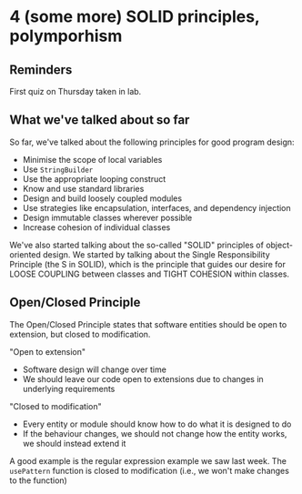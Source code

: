 # 4 (some more) SOLID principles, polymporhism 

## Reminders

First quiz on Thursday taken in lab.

## What we've talked about so far

So far, we've talked about the following principles for good program design:

* Minimise the scope of local variables
* Use `StringBuilder`
* Use the appropriate looping construct
* Know and use standard libraries
* Design and build loosely coupled modules
* Use strategies like encapsulation, interfaces, and dependency injection 
* Design immutable classes wherever possible
* Increase cohesion of individual classes

We've also started talking about the so-called "SOLID" principles of object-oriented design. We started by talking about the Single Responsibility Principle (the S in SOLID), which is the principle that guides our desire for LOOSE COUPLING between classes and TIGHT COHESION within classes.

## Open/Closed Principle

The Open/Closed Principle states that software entities should be open to extension, but closed to modification.

"Open to extension"

- Software design will change over time
- We should leave our code open to extensions due to changes in underlying requirements

"Closed to modification"

- Every entity or module should know how to do what it is designed to do
- If the behaviour changes, we should not change how the entity works, we should instead extend it

A good example is the regular expression example we saw last week. The `usePattern` function is closed to modification (i.e., we won't make changes to the function)



